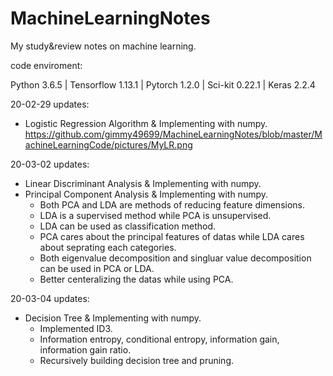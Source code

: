 # MachineLearningNotes
My study&amp;review notes on machine learning.

code enviroment:

Python 3.6.5 | Tensorflow 1.13.1 | Pytorch 1.2.0 | Sci-kit 0.22.1 | Keras 2.2.4

20-02-29 updates:
  - Logistic Regression Algorithm & Implementing with numpy.
  https://github.com/gimmy49699/MachineLearningNotes/blob/master/MachineLearningCode/pictures/MyLR.png

20-03-02 updates:
  - Linear Discriminant Analysis & Implementing with numpy.
  - Principal Component Analysis & Implementing with numpy.
      - Both PCA and LDA are methods of reducing feature dimensions.
      - LDA is a supervised method while PCA is unsupervised.
      - LDA can be used as classification method.
      - PCA cares about the principal features of datas while LDA cares about seprating each categories.
      - Both eigenvalue decomposition and singluar value decomposition can be used in PCA or LDA.
      - Better centeralizing the datas while using PCA.

20-03-04 updates:
  - Decision Tree & Implementing with numpy.
      - Implemented ID3.
      - Information entropy, conditional entropy, information gain, information gain ratio.
      - Recursively building decision tree and pruning.
